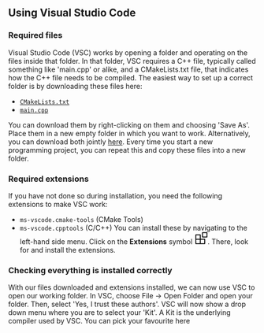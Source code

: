 ## Using Visual Studio Code

### Required files
Visual Studio Code (VSC) works by opening a folder and operating on the files inside that folder. 
In that folder, VSC requires a C++ file, typically called something like 'main.cpp' or alike, and
a CMakeLists.txt file, that indicates how the C++ file needs to be compiled.
The easiest way to set up a correct folder is by downloading these files here: 

- [`CMakeLists.txt`](https://github.com/HHildenbrandt/uwp_vscode_setup/blob/master/cmake-project/CMakeLists.txt)
- [`main.cpp`](https://github.com/HHildenbrandt/uwp_vscode_setup/blob/master/cmake-project/main.cpp)

You can download them by right-clicking on them and choosing 'Save As'. Place them in a new empty folder in which you 
want to work. Alternatively, you can download both jointly [here](https://github.com/HHildenbrandt/uwp_vscode_setup/tree/master/cmake-project).
Every time you start a new programming project, you can repeat this and copy these files into a new folder.

### Required extensions
If you have not done so during installation, you need the following extensions to make VSC work:
- `ms-vscode.cmake-tools` (CMake Tools)
- `ms-vscode.cpptools` (C/C++)
You can install these by navigating to the left-hand side menu. Click on the **Extensions** symbol ![ext](img/extensions.png). 
There, look for and install the extensions.

### Checking everything is installed correctly
With our files downloaded and extensions installed, we can now use VSC to open our working folder. In VSC, choose File -> Open Folder and 
open your folder. Then, select 'Yes, I trust these authors'. VSC will now show a drop down menu where you are to select your 'Kit'. A Kit
is the underlying compiler used by VSC. You can pick your favourite here 


